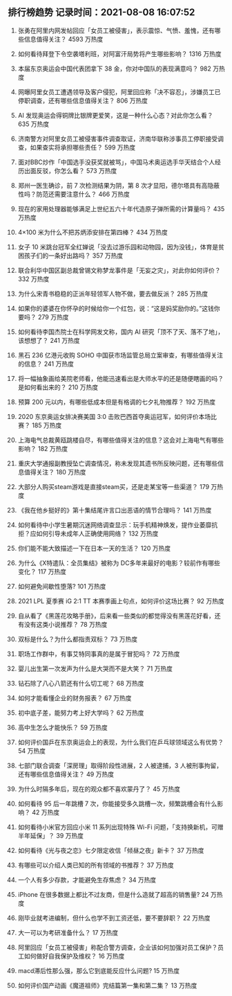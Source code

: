 
## 排行榜趋势 记录时间：2021-08-08 16:07:52
  
  1. 张勇在阿里内网发帖回应「女员工被侵害」，表示震惊、气愤、羞愧，还有哪些信息值得关注？ 4593 万热度
    
  2. 如何看待拜登下令空袭塔利班，对阿富汗局势将产生哪些影响？ 1316 万热度
    
  3. 本届东京奥运会中国代表团拿下 38 金，你对中国队的表现满意吗？ 982 万热度
    
  4. 网曝阿里女员工遭遇领导及客户侵犯，阿里回应称「决不容忍」，涉嫌员工已停职调查，还有哪些信息值得关注？ 806 万热度
    
  5. AI 发现奥运会得铜牌比银牌更爱笑，这是一种什么心态？对此你怎么看？ 635 万热度
    
  6. 济南警方对阿里女员工被侵害事件调查取证，济南华联称涉事员工停职接受调查，如果查实将承担哪些责任？ 599 万热度
    
  7. 面对BBC炒作「中国选手没获奖就被骂」，中国马术奥运选手华天结合个人经历出面反驳，你怎么看？ 573 万热度
    
  8. 郑州一医生确诊，前 7 次检测结果为阴，第 8 次才显阳，德尔塔具有高隐蔽性吗？防范还需要注意什么？ 466 万热度
    
  9. 现在的家用处理器能够满足上世纪五六十年代造原子弹所需的计算量吗？ 435 万热度
    
  10. 4×100 米为什么不把苏炳添安排在第四棒？ 434 万热度
    
  11. 女子 10 米跳台冠军全红婵说「没去过游乐园和动物园，因为没钱」，体育是贫困孩子们的一条好出路吗？ 357 万热度
    
  12. 联合利华中国区副总裁曾锡文称梦龙事件是「无妄之灾」，对此你如何评价？ 332 万热度
    
  13. 为什么宋青书稳稳的正派年轻领军人物不做，要去做反派？ 285 万热度
    
  14. 如果你的婆婆在你怀孕的时候给你一个红包，说：“这是妈奖励你的。”这钱你要吗？ 279 万热度
    
  15. 如何看待李国杰院士在科学网发文称，国内 AI 研究「顶不了天、落不了地」，该想想了？ 241 万热度
    
  16. 黑石 236 亿港元收购 SOHO 中国获市场监管总局立案审查，有哪些值得关注的信息？ 241 万热度
    
  17. 将一幅抽象画给美院老师看，他能迅速看出是大师水平的还是随便瞎画的吗？是如何看出来的？ 210 万热度
    
  18. 预算 200 元以内，有哪些低成本但是有格调的七夕礼物推荐？ 192 万热度
    
  19. 2020 东京奥运女排决赛美国 3:0 击败巴西首夺奥运冠军，如何评价本场比赛？ 185 万热度
    
  20. 上海电气总裁黄瓯跳楼自尽，有哪些值得关注的信息？这会对上海电气有哪些影响？ 182 万热度
    
  21. 重庆大学通报副教授坠亡调查情况，称未发现其遗书所反映问题，还有哪些信息值得关注？ 180 万热度
    
  22. 大部分人购买steam游戏是直接steam买，还是走某宝等一些渠道？ 179 万热度
    
  23. 《我在他乡挺好的》第十集结尾许言口出恶语的情节合理吗？ 141 万热度
    
  24. 如何看待中小学生暑期沉迷网络调查显示：玩手机精神焕发，提作业萎靡抗拒？应如何引导未成年人正确使用网络？ 132 万热度
    
  25. 你们能不能大致描述一下在日本一天的生活？ 120 万热度
    
  26. 为什么《X特遣队：全员集结》被称为 DC多年来最好的电影？较前作有哪些变化？ 117 万热度
    
  27. 如何避免间歇性堕落? 101 万热度
    
  28. 2021 LPL 夏季赛 iG 2:1 TT 本赛季画上句点，如何评价这场比赛？ 92 万热度
    
  29. 自从看了《黑莲花攻略手册》，后来看一些类似的都觉得没有黑莲花好看，还有没有这类小说推荐？ 78 万热度
    
  30. 双标是什么？为什么都指责双标？ 73 万热度
    
  31. 职场工作群中，有事艾特同事真的是属于冒犯吗？ 72 万热度
    
  32. 婴儿出生第一次发声为什么是大哭而不是大笑？ 71 万热度
    
  33. 钻石除了八心八箭还有什么切工呢？ 68 万热度
    
  34. 如何才能看懂企业的财务报表？ 67 万热度
    
  35. 初中底子差，能努力考上好大学吗？ 62 万热度
    
  36. 高中生怎么才能快乐？ 59 万热度
    
  37. 如何评价国乒在东京奥运会上的表现，为什么我们在乒乓球领域这么有优势？ 54 万热度
    
  38. 七部门联合调查「深房理」取得阶段性进展，2 人被逮捕，3 人被刑事拘留，还有哪些信息值得关注？ 49 万热度
    
  39. 为什么时隔多年后，现在的观众都不喜欢蒙丹了？ 45 万热度
    
  40. 如何看待 95 后一年跳槽 7 次，你能接受多久跳槽一次，频繁跳槽会有什么影响？ 42 万热度
    
  41. 如何看待小米官方回应小米 11 系列出现特殊 Wi-Fi 问题，「支持换新机，可赠半年延保」？ 39 万热度
    
  42. 如何看待《光与夜之恋》七夕限定收信「倾昼之夜」新卡？ 37 万热度
    
  43. 有哪些可以介绍人类已知的所有领域的书推荐？ 37 万热度
    
  44. 一个人有多少存款，才能避免生存焦虑？ 34 万热度
    
  45. iPhone 在很多数据上都比不过友商，但是什么造就了超高的销售量? 24 万热度
    
  46. 刚毕业就考进编制，但什么也学不到工资还低，要不要辞职？ 22 万热度
    
  47. 大一可以为考研准备什么？ 17 万热度
    
  48. 阿里回应「女员工被侵害」称配合警方调查，企业该如何加强对员工保护？员工如何做好自我保护及维权？ 16 万热度
    
  49. macd滞后性那么强，那么它到底能反应什么问题? 15 万热度
    
  50. 如何评价国产动画《魔道祖师》完结篇第一集和第二集？ 13 万热度
    